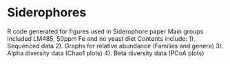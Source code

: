 # Siderophores
R code generated for figures used in Siderophore paper
Main groups included LM485, 50ppm Fe and no yeast diet
Contents include:
  1). Sequenced data
  2). Graphs for relative abundance (Families and genera)
  3). Alpha diversity data (Chao1 plots)
  4). Beta diversity data (PCoA plots)
